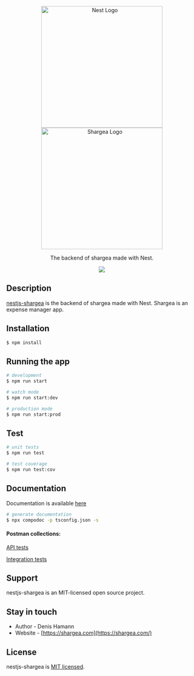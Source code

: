 <p align="center">
  <a href="http://nestjs.com/" target="blank"><img src="https://nestjs.com/img/logo_text.svg" width="320" alt="Nest Logo" /></a>
  <a href="http://shargea.com/" target="blank"><img src="https://i.ibb.co/j55pRyt/Artboard.png" width="320" alt="Shargea Logo" /></a>
</p>
  
<p align="center">The backend of shargea made with Nest.</p>
<p align="center">
<a href="https://paypal.me/hamanndenis"><img src="https://img.shields.io/badge/Donate-PayPal-dc3d53.svg"/></a>
</p>

## Description

[nestjs-shargea](https://github.com/denishamann/nestjs-shargea) is the backend of shargea made with Nest.
Shargea is an expense manager app.

## Installation

```bash
$ npm install
```

## Running the app

```bash
# development
$ npm run start

# watch mode
$ npm run start:dev

# production mode
$ npm run start:prod
```

## Test

```bash
# unit tests
$ npm run test

# test coverage
$ npm run test:cov
```

## Documentation

Documentation is available [here](https://denishamann.github.io/nestjs-shargea/)

```bash
# generate documentation
$ npx compodoc -p tsconfig.json -s
```

#### Postman collections:

[API tests](https://documenter.getpostman.com/view/1173926/SW7dURJ6)

[Integration tests](https://documenter.getpostman.com/view/1173926/SW7dURJ7)

## Support

nestjs-shargea is an MIT-licensed open source project.

## Stay in touch

- Author - Denis Hamann
- Website - [https://shargea.com](https://shargea.com/)

## License

nestjs-shargea is [MIT licensed](LICENSE).
